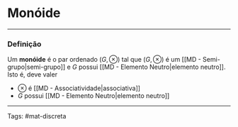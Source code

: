 # Monóide

---

### Definição

Um **monóide** é o par ordenado $(G,\otimes)$ tal que $(G,\otimes)$ é um [[MD - Semi-grupo|semi-grupo]] e $G$ possui [[MD - Elemento Neutro|elemento neutro]]. Isto é, deve valer

- $\otimes$ é [[MD - Associatividade|associativa]]
- $G$ possui [[MD - Elemento Neutro|elemento neutro]]

---

Tags: #mat-discreta 